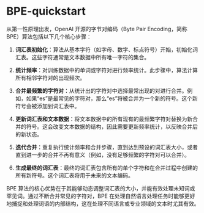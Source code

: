 # BPE-quickstart

从第一性原理出发，OpenAI 开源的字节对编码（Byte Pair Encoding，简称 BPE）算法包括以下几个核心步骤：

1. **词汇表初始化**：算法从基本字符（如字母、数字、标点符号）开始，初始化词汇表。这些字符通常是文本数据中所有唯一字符的集合。

2. **统计频率**：对训练数据中的单词或字符对进行频率统计。此步骤中，算法计算所有相邻字符对的出现频次。

3. **合并最频繁的字符对**：从统计出的字符对中选择最常出现的对进行合并。例如，如果“es”是最常见的字符对，那么“es”将被合并为一个新的符号。这个新符号会被添加到词汇表中。

4. **更新词汇表和文本数据**：将文本数据中的所有现有的最频繁字符对替换为新合并的符号。这会改变文本数据的结构，因此需要更新频率统计，以反映合并后的新状态。

5. **迭代合并**：重复执行统计频率和合并步骤，直到达到预设的词汇表大小，或者直到进一步的合并不再有意义（例如，没有足够频繁的字符对可以合并）。

6. **生成最终的词汇表**：最终的词汇表包含所有的单个字符和在合并过程中创建的所有新符号。这个词汇表将用于未来的文本编码。

BPE 算法的核心优势在于其能够动态调整词汇表的大小，并能有效处理未知词或罕见词。通过不断合并常见的字符对，BPE 在处理自然语言处理任务时能够更好地捕捉和处理词语的内部结构，这在处理不同语言或专业领域的文本时尤其有效。
